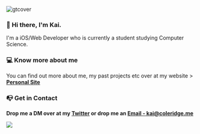 ![gtcover](https://user-images.githubusercontent.com/51129378/157899293-9d55853c-f356-4c24-adc8-7ce8d94a1417.png)



###  👋 Hi there, I'm Kai.
<p>I'm a iOS/Web Developer who is currently a student studying Computer Science.</p>

###  💻 Know more about me
<p>You can find out more about me, my past projects etc over at my website > <a href="https://coleridge.me"><b>Personal Site<b></a></p>
   
###  📭 Get in Contact
   <p>Drop me a DM over at my <a href="https://twitter.com/kaicoleridge"</a>Twitter</a> or drop me an <a href="mailto:kai@coleridge.me">Email - kai@coleridge.me</a> 

![](https://komarev.com/ghpvc/?username=kaicoleridge&color=blueviolet)


